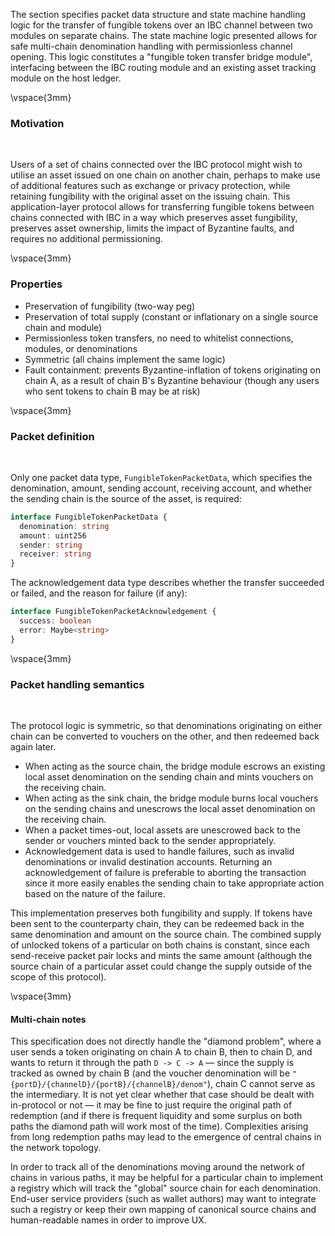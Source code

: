 The section specifies packet data structure and state machine handling logic for the transfer of fungible tokens over an IBC channel between two modules on separate chains. The state machine logic presented allows for safe multi-chain denomination handling with permissionless channel opening. This logic constitutes a "fungible token transfer bridge module", interfacing between the IBC routing module and an existing asset tracking module on the host ledger.

\vspace{3mm}

### Motivation

&nbsp;

Users of a set of chains connected over the IBC protocol might wish to utilise an asset issued on one chain on another chain, perhaps to make use of additional features such as exchange or privacy protection, while retaining fungibility with the original asset on the issuing chain. This application-layer protocol allows for transferring fungible tokens between chains connected with IBC in a way which preserves asset fungibility, preserves asset ownership, limits the impact of Byzantine faults, and requires no additional permissioning.

\vspace{3mm}

### Properties

- Preservation of fungibility (two-way peg)
- Preservation of total supply (constant or inflationary on a single source chain and module)
- Permissionless token transfers, no need to whitelist connections, modules, or denominations
- Symmetric (all chains implement the same logic)
- Fault containment: prevents Byzantine-inflation of tokens originating on chain A, as a result of chain B's Byzantine behaviour (though any users who sent tokens to chain B may be at risk)

\vspace{3mm}

### Packet definition

&nbsp;

Only one packet data type, `FungibleTokenPacketData`, which specifies the denomination, amount, sending account, receiving account, and whether the sending chain is the source of the asset, is required:

```typescript
interface FungibleTokenPacketData {
  denomination: string
  amount: uint256
  sender: string
  receiver: string
}
```

The acknowledgement data type describes whether the transfer succeeded or failed, and the reason for failure (if any):


```typescript
interface FungibleTokenPacketAcknowledgement {
  success: boolean
  error: Maybe<string>
}
```

\vspace{3mm}

### Packet handling semantics

&nbsp;

The protocol logic is symmetric, so that denominations originating on either chain can be converted to vouchers on the other, and then redeemed back again later.

- When acting as the source chain, the bridge module escrows an existing local asset denomination on the sending chain and mints vouchers on the receiving chain.
- When acting as the sink chain, the bridge module burns local vouchers on the sending chains and unescrows the local asset denomination on the receiving chain.
- When a packet times-out, local assets are unescrowed back to the sender or vouchers minted back to the sender appropriately.
- Acknowledgement data is used to handle failures, such as invalid denominations or invalid destination accounts. Returning
  an acknowledgement of failure is preferable to aborting the transaction since it more easily enables the sending chain
  to take appropriate action based on the nature of the failure.

This implementation preserves both fungibility and supply. If tokens have been sent to the counterparty chain, they can be redeemed back in the same denomination and amount on the source chain.
The combined supply of unlocked tokens of a particular on both chains is constant, since each send-receive packet pair locks and mints the same amount (although the source chain of a particular
asset could change the supply outside of the scope of this protocol).

\vspace{3mm}

#### Multi-chain notes

This specification does not directly handle the "diamond problem", where a user sends a token originating on chain A to chain B, then to chain D, and wants to return it through the path `D -> C -> A` — since the supply is tracked as owned by chain B (and the voucher denomination will be `"{portD}/{channelD}/{portB}/{channelB}/denom"`), chain C cannot serve as the intermediary. It is not yet clear whether that case should be dealt with in-protocol or not — it may be fine to just require the original path of redemption (and if there is frequent liquidity and some surplus on both paths the diamond path will work most of the time). Complexities arising from long redemption paths may lead to the emergence of central chains in the network topology.

In order to track all of the denominations moving around the network of chains in various paths, it may be helpful for a particular chain to implement a registry which will track the "global" source chain for each denomination. End-user service providers (such as wallet authors) may want to integrate such a registry or keep their own mapping of canonical source chains and human-readable names in order to improve UX.
